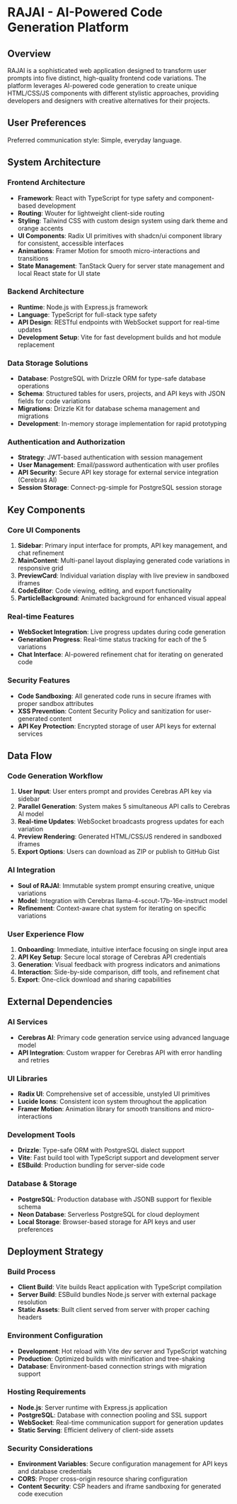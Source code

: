 # RAJAI - AI-Powered Code Generation Platform

## Overview

RAJAI is a sophisticated web application designed to transform user prompts into five distinct, high-quality frontend code variations. The platform leverages AI-powered code generation to create unique HTML/CSS/JS components with different stylistic approaches, providing developers and designers with creative alternatives for their projects.

## User Preferences

Preferred communication style: Simple, everyday language.

## System Architecture

### Frontend Architecture
- **Framework**: React with TypeScript for type safety and component-based development
- **Routing**: Wouter for lightweight client-side routing
- **Styling**: Tailwind CSS with custom design system using dark theme and orange accents
- **UI Components**: Radix UI primitives with shadcn/ui component library for consistent, accessible interfaces
- **Animations**: Framer Motion for smooth micro-interactions and transitions
- **State Management**: TanStack Query for server state management and local React state for UI state

### Backend Architecture
- **Runtime**: Node.js with Express.js framework
- **Language**: TypeScript for full-stack type safety
- **API Design**: RESTful endpoints with WebSocket support for real-time updates
- **Development Setup**: Vite for fast development builds and hot module replacement

### Data Storage Solutions
- **Database**: PostgreSQL with Drizzle ORM for type-safe database operations
- **Schema**: Structured tables for users, projects, and API keys with JSON fields for code variations
- **Migrations**: Drizzle Kit for database schema management and migrations
- **Development**: In-memory storage implementation for rapid prototyping

### Authentication and Authorization
- **Strategy**: JWT-based authentication with session management
- **User Management**: Email/password authentication with user profiles
- **API Security**: Secure API key storage for external service integration (Cerebras AI)
- **Session Storage**: Connect-pg-simple for PostgreSQL session storage

## Key Components

### Core UI Components
1. **Sidebar**: Primary input interface for prompts, API key management, and chat refinement
2. **MainContent**: Multi-panel layout displaying generated code variations in responsive grid
3. **PreviewCard**: Individual variation display with live preview in sandboxed iframes
4. **CodeEditor**: Code viewing, editing, and export functionality
5. **ParticleBackground**: Animated background for enhanced visual appeal

### Real-time Features
- **WebSocket Integration**: Live progress updates during code generation
- **Generation Progress**: Real-time status tracking for each of the 5 variations
- **Chat Interface**: AI-powered refinement chat for iterating on generated code

### Security Features
- **Code Sandboxing**: All generated code runs in secure iframes with proper sandbox attributes
- **XSS Prevention**: Content Security Policy and sanitization for user-generated content
- **API Key Protection**: Encrypted storage of user API keys for external services

## Data Flow

### Code Generation Workflow
1. **User Input**: User enters prompt and provides Cerebras API key via sidebar
2. **Parallel Generation**: System makes 5 simultaneous API calls to Cerebras AI model
3. **Real-time Updates**: WebSocket broadcasts progress updates for each variation
4. **Preview Rendering**: Generated HTML/CSS/JS rendered in sandboxed iframes
5. **Export Options**: Users can download as ZIP or publish to GitHub Gist

### AI Integration
- **Soul of RAJAI**: Immutable system prompt ensuring creative, unique variations
- **Model**: Integration with Cerebras llama-4-scout-17b-16e-instruct model
- **Refinement**: Context-aware chat system for iterating on specific variations

### User Experience Flow
1. **Onboarding**: Immediate, intuitive interface focusing on single input area
2. **API Key Setup**: Secure local storage of Cerebras API credentials
3. **Generation**: Visual feedback with progress indicators and animations
4. **Interaction**: Side-by-side comparison, diff tools, and refinement chat
5. **Export**: One-click download and sharing capabilities

## External Dependencies

### AI Services
- **Cerebras AI**: Primary code generation service using advanced language model
- **API Integration**: Custom wrapper for Cerebras API with error handling and retries

### UI Libraries
- **Radix UI**: Comprehensive set of accessible, unstyled UI primitives
- **Lucide Icons**: Consistent icon system throughout the application
- **Framer Motion**: Animation library for smooth transitions and micro-interactions

### Development Tools
- **Drizzle**: Type-safe ORM with PostgreSQL dialect support
- **Vite**: Fast build tool with TypeScript support and development server
- **ESBuild**: Production bundling for server-side code

### Database & Storage
- **PostgreSQL**: Production database with JSONB support for flexible schema
- **Neon Database**: Serverless PostgreSQL for cloud deployment
- **Local Storage**: Browser-based storage for API keys and user preferences

## Deployment Strategy

### Build Process
- **Client Build**: Vite builds React application with TypeScript compilation
- **Server Build**: ESBuild bundles Node.js server with external package resolution
- **Static Assets**: Built client served from server with proper caching headers

### Environment Configuration
- **Development**: Hot reload with Vite dev server and TypeScript watching
- **Production**: Optimized builds with minification and tree-shaking
- **Database**: Environment-based connection strings with migration support

### Hosting Requirements
- **Node.js**: Server runtime with Express.js application
- **PostgreSQL**: Database with connection pooling and SSL support
- **WebSocket**: Real-time communication support for generation updates
- **Static Serving**: Efficient delivery of client-side assets

### Security Considerations
- **Environment Variables**: Secure configuration management for API keys and database credentials
- **CORS**: Proper cross-origin resource sharing configuration
- **Content Security**: CSP headers and iframe sandboxing for generated code execution